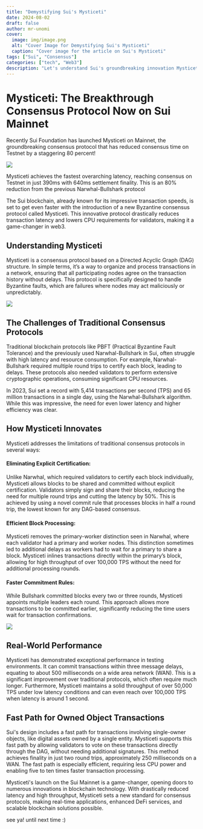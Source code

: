 ```yaml
---
title: "Demystifying Sui's Mysticeti"
date: 2024-08-02
draft: false
author: mr-unomi
cover:
  image: img/image.png
  alt: "Cover Image for Demystifying Sui's Mysticeti"
  caption: "Cover image for the article on Sui's Mysticeti"
tags: ["Sui", "Consensus"]
categories: ["tech", "Web3"]
description: "Let's understand Sui's groundbreaking innovation Mysticeti"
---
```


# Mysticeti: The Breakthrough Consensus Protocol Now on Sui Mainnet
Recently Sui Foundation has launched Mysticeti on Mainnet, the groundbreaking consensus protocol that has reduced consensus time on Testnet by a staggering 80 percent!


![](https://imgur.com/uRZCDzl.png)

Mysticeti achieves the fastest overarching latency, reaching consensus on Testnet in just 390ms with 640ms settlement finality. This is an 80% reduction from the previous Narwhal-Bullshark protocol 

The Sui blockchain, already known for its impressive transaction speeds, is set to get even faster with the introduction of a new Byzantine consensus protocol called Mysticeti. This innovative protocol drastically reduces transaction latency and lowers CPU requirements for validators, making it a game-changer in web3. 

## Understanding Mysticeti

Mysticeti is a consensus protocol based on a Directed Acyclic Graph (DAG) structure. In simple terms, it’s a way to organize and process transactions in a network, ensuring that all participating nodes agree on the transaction history without delays. This protocol is specifically designed to handle Byzantine faults, which are failures where nodes may act maliciously or unpredictably.

![](https://imgur.com/xe3yUHB.png)

## The Challenges of Traditional Consensus Protocols
Traditional blockchain protocols like PBFT (Practical Byzantine Fault Tolerance) and the previously used Narwhal-Bullshark in Sui, often struggle with high latency and resource consumption. For example, Narwhal-Bullshark required multiple round trips to certify each block, leading to delays. These protocols also needed validators to perform extensive cryptographic operations, consuming significant CPU resources.

In 2023, Sui set a record with 5,414 transactions per second (TPS) and 65 million transactions in a single day, using the Narwhal-Bullshark algorithm. While this was impressive, the need for even lower latency and higher efficiency was clear.

## How Mysticeti Innovates
Mysticeti addresses the limitations of traditional consensus protocols in several ways:

#### Eliminating Explicit Certification:
Unlike Narwhal, which required validators to certify each block individually, Mysticeti allows blocks to be shared and committed without explicit certification. Validators simply sign and share their blocks, reducing the need for multiple round trips and cutting the latency by 50%. This is achieved by using a novel commit rule that processes blocks in half a round trip, the lowest known for any DAG-based consensus.

#### Efficient Block Processing:
Mysticeti removes the primary-worker distinction seen in Narwhal, where each validator had a primary and worker nodes. This distinction sometimes led to additional delays as workers had to wait for a primary to share a block. Mysticeti inlines transactions directly within the primary’s block, allowing for high throughput of over 100,000 TPS without the need for additional processing rounds.

#### Faster Commitment Rules:
While Bullshark committed blocks every two or three rounds, Mysticeti appoints multiple leaders each round. This approach allows more transactions to be committed earlier, significantly reducing the time users wait for transaction confirmations.

![](https://imgur.com/f5onTSH.png)

## Real-World Performance
Mysticeti has demonstrated exceptional performance in testing environments. It can commit transactions within three message delays, equating to about 500 milliseconds on a wide area network (WAN). This is a significant improvement over traditional protocols, which often require much longer. Furthermore, Mysticeti maintains a solid throughput of over 50,000 TPS under low latency conditions and can even reach over 100,000 TPS when latency is around 1 second.

## Fast Path for Owned Object Transactions
Sui's design includes a fast path for transactions involving single-owner objects, like digital assets owned by a single entity. Mysticeti supports this fast path by allowing validators to vote on these transactions directly through the DAG, without needing additional signatures. This method achieves finality in just two round trips, approximately 250 milliseconds on a WAN. The fast path is especially efficient, requiring less CPU power and enabling five to ten times faster transaction processing.

Mysticeti's launch on the Sui Mainnet is a game-changer, opening doors to numerous innovations in blockchain technology. With drastically reduced latency and high throughput, Mysticeti sets a new standard for consensus protocols, making real-time applications, enhanced DeFi services, and scalable blockchain solutions possible.

see ya! until next time :)